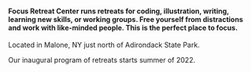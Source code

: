 #### Focus Retreat Center runs retreats for coding, illustration, writing, learning new skills, or working groups. Free yourself from distractions and work with like-minded people. This is the perfect place to focus.

Located in Malone, NY just north of Adirondack State Park.

<span class="gold">Our inaugural program of retreats starts summer of 2022.</span>
